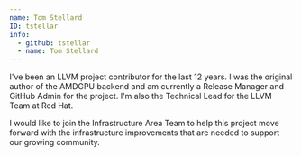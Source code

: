 ```yaml
---
name: Tom Stellard
ID: tstellar
info:
  - github: tstellar
  - name: Tom Stellard
---
```


I've been an LLVM project contributor for the last 12 years. I was the
original author of the AMDGPU backend and am currently a Release Manager
and GitHub Admin for the project. I'm also the Technical Lead for the LLVM
Team at Red Hat.

I would like to join the Infrastructure Area Team to help this project
move forward with the infrastructure improvements that are needed to
support our growing community.
